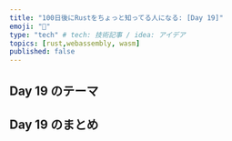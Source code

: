 ```yaml
---
title: "100日後にRustをちょっと知ってる人になる: [Day 19]"
emoji: "🦀"
type: "tech" # tech: 技術記事 / idea: アイデア
topics: [rust,webassembly, wasm]
published: false
---
```

## Day 19 のテーマ

## Day 19 のまとめ
